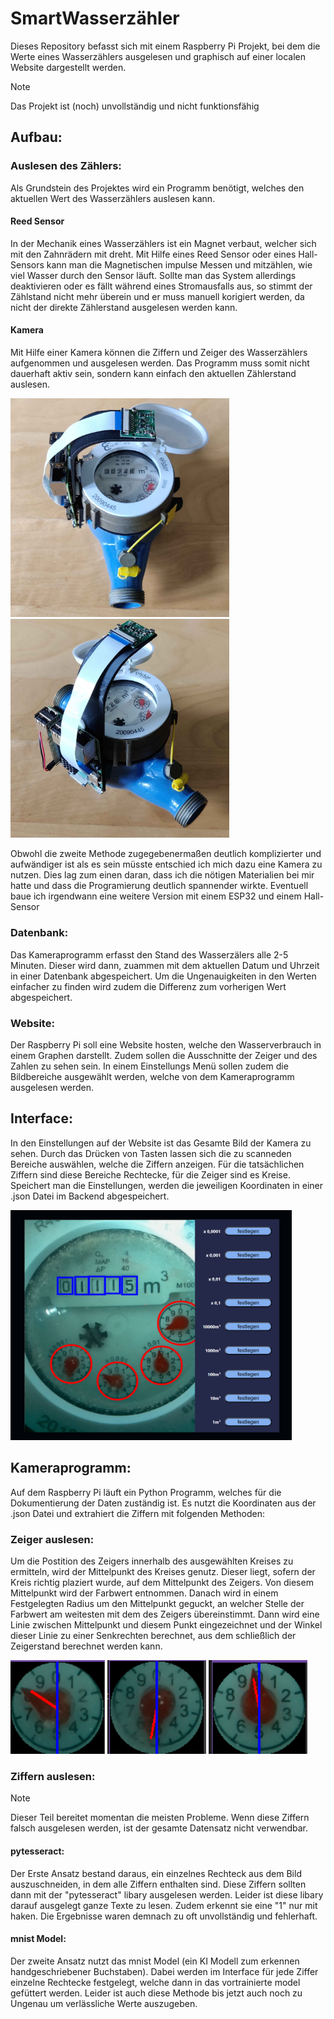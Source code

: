 # SmartWasserzähler
Dieses Repository befasst sich mit einem Raspberry Pi Projekt, bei dem die Werte eines Wasserzählers ausgelesen und graphisch auf einer localen Website dargestellt werden. 

>[!NOTE]
> Das Projekt ist (noch) unvollständig und nicht funktionsfähig

## Aufbau:
 ### Auslesen des Zählers:
 
 Als Grundstein des Projektes wird ein Programm benötigt, welches den aktuellen Wert des Wasserzählers auslesen kann.
 
 #### Reed Sensor 
 In der Mechanik eines Wasserzählers ist ein Magnet verbaut, welcher sich mit den Zahnrädern mit dreht. Mit Hilfe eines Reed Sensor oder eines Hall-Sensors kann man die Magnetischen impulse Messen und mitzählen, wie viel Wasser durch den Sensor läuft. Sollte man das System allerdings deaktivieren oder es fällt während eines Stromausfalls aus, so stimmt der Zählstand nicht mehr überein und er muss manuell korigiert werden, da nicht der direkte Zählerstand ausgelesen werden kann. 

 #### Kamera
 Mit Hilfe einer Kamera können die Ziffern und Zeiger des Wasserzählers aufgenommen und ausgelesen werden. Das Programm muss somit nicht dauerhaft aktiv sein, sondern kann einfach den aktuellen Zählerstand auslesen. 

 <img src="images/aufbau01.png" width = 350>
 <img src="images/aufbau02.png" width = 350>

Obwohl die zweite Methode zugegebenermaßen deutlich komplizierter und aufwändiger ist als es sein müsste entschied ich mich dazu eine Kamera zu nutzen. Dies lag zum einen daran, dass ich die nötigen Materialien bei mir hatte und dass die Programierung deutlich spannender wirkte. Eventuell baue ich irgendwann eine weitere Version mit einem ESP32 und einem Hall-Sensor

### Datenbank: 

Das Kameraprogramm erfasst den Stand des Wasserzälers alle 2-5 Minuten. Dieser wird dann, zuammen mit dem aktuellen Datum und Uhrzeit in einer Datenbank abgespeichert. Um die Ungenauigkeiten in den Werten einfacher zu finden wird zudem die Differenz zum vorherigen Wert abgespeichert. 

### Website: 
Der Raspberry Pi soll eine Website hosten, welche den Wasserverbrauch in einem Graphen darstellt. Zudem sollen die Ausschnitte der Zeiger und des Zahlen zu sehen sein. 
In einem Einstellungs Menü sollen zudem die Bildbereiche ausgewählt werden, welche von dem Kameraprogramm ausgelesen werden. 

## Interface: 
In den Einstellungen auf der Website ist das Gesamte Bild der Kamera zu sehen. Durch das Drücken von Tasten lassen sich die zu scanneden Bereiche auswählen, welche die Ziffern anzeigen. Für die tatsächlichen Ziffern sind diese Bereiche Rechtecke, für die Zeiger sind es Kreise.
Speichert man die Einstellungen, werden die jeweiligen Koordinaten in einer .json Datei im Backend abgespeichert. 

<img src="images/interface.png" width = 450>

## Kameraprogramm:
Auf dem Raspberry Pi läuft ein Python Programm, welches für die Dokumentierung der Daten zuständig ist. Es nutzt die Koordinaten aus der .json Datei und extrahiert die Ziffern mit folgenden Methoden:

### Zeiger auslesen:
Um die Postition des Zeigers innerhalb des ausgewählten Kreises zu ermitteln, wird der Mittelpunkt des Kreises genutz. Dieser liegt, sofern der Kreis richtig plaziert wurde, auf dem Mittelpunkt des Zeigers. Von diesem Mittelpunkt wird der Farbwert entnommen. Danach wird in einem Festgelegten Radius um den Mittelpunkt geguckt, an welcher Stelle der Farbwert am weitesten mit dem des Zeigers übereinstimmt. Dann wird eine Linie zwischen Mittelpunkt und diesem Punkt eingezeichnet und der Winkel dieser Linie zu einer Senkrechten berechnet, aus dem schließlich der Zeigerstand berechnet werden kann. 

<img src="images/zeiger1.png" height = 150>
<img src="images/zeiger2.png" height = 150>
<img src="images/zeiger3.png" height = 150>

### Ziffern auslesen: 
>[!NOTE]
> Dieser Teil bereitet momentan die meisten Probleme. Wenn diese Ziffern falsch ausgelesen werden, ist der gesamte Datensatz nicht verwendbar. 

#### pytesseract:
Der Erste Ansatz bestand daraus, ein einzelnes Rechteck aus dem Bild auszuschneiden, in dem alle Ziffern enthalten sind. Diese Ziffern sollten dann mit der "pytesseract" libary ausgelesen werden.
Leider ist diese libary darauf ausgelegt ganze Texte zu lesen. Zudem erkennt sie eine "1" nur mit haken. Die Ergebnisse waren demnach zu oft unvollständig und fehlerhaft. 

#### mnist Model:
Der zweite Ansatz nutzt das mnist Model (ein KI Modell zum erkennen handgeschriebener Buchstaben). Dabei werden im Interface für jede Ziffer einzelne Rechtecke festgelegt, welche dann in das vortrainierte model gefüttert werden. Leider ist auch diese Methode bis jetzt auch noch zu Ungenau um verlässliche Werte auszugeben. 

